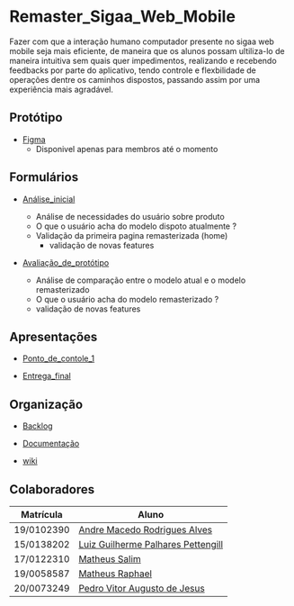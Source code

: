 # Remaster_Sigaa_Web_Mobile

Fazer com que a interação humano computador presente no sigaa web mobile seja mais eficiente, de maneira que os alunos possam ultiliza-lo de maneira intuitiva sem quais quer impedimentos, realizando e recebendo feedbacks por parte do aplicativo, tendo controle e flexbilidade de operações dentre os caminhos dispostos, passando assim por uma experiência mais agradável.

## Protótipo

- [Figma](https://www.figma.com/file/gO6bjHQZ076LOLsilCS7lS/WebApp?node-id=0%3A1)
  - Disponivel apenas para membros até o momento

## Formulários

- [Análise_inicial](https://forms.gle/BeJBzQ4ouoVEBWbC8)
  - Análise de necessidades do usuário sobre produto
  - O que o usuário acha do modelo dispoto atualmente ?
  - Validação da primeira pagina remasterizada (home)
    - validação de novas features

- [Avaliação_de_protótipo](https://forms.gle/JrawAPrNkgvUd9Q98)
  - Análise de comparação entre o modelo atual e o modelo remasterizado
  - O que o usuário acha do modelo remasterizado ?
  - validação de novas features

## Apresentações

- [Ponto_de_contole_1](https://www.canva.com/design/DAFEbzFUTfU/kV6DxPYuZHwM3o5jq7tz5w/view?utm_content=DAFEbzFUTfU&utm_campaign=designshare&utm_medium=link2&utm_source=sharebutton)

- [Entrega_final](https://www.canva.com/design/DAFMJrm6MeI/RmNmLjJTcIXWOeGTujbPfA/edit?utm_content=DAFMJrm6MeI&utm_campaign=designshare&utm_medium=link2&utm_source=sharebutton)

## Organização

- [Backlog](https://github.com/Peedrooo/Remaster_Sigaa_Web_Mobile/wiki/Product-backlog)

- [Documentação](https://github.com/Peedrooo/Remaster_Sigaa_Web_Mobile)

- [wiki](https://github.com/Peedrooo/Remaster_Sigaa_Web_Mobile/wiki)

## Colaboradores

| Matrícula | Aluno |
| -- | -- |
| 19/0102390 | [Andre Macedo Rodrigues Alves](https://github.com/andremralves) |
| 15/0138202 | [Luiz Guilherme Palhares Pettengill](https://github.com/luizpettengill)
| 17/0122310 | [Matheus Salim](https://github.com/matheussalimdeoliveira) |
| 19/0058587 | [Matheus Raphael](https://github.com/matheussalimdeoliveira) |
| 20/0073249 | [Pedro Vitor Augusto de Jesus](https://github.com/Peedrooo) |
